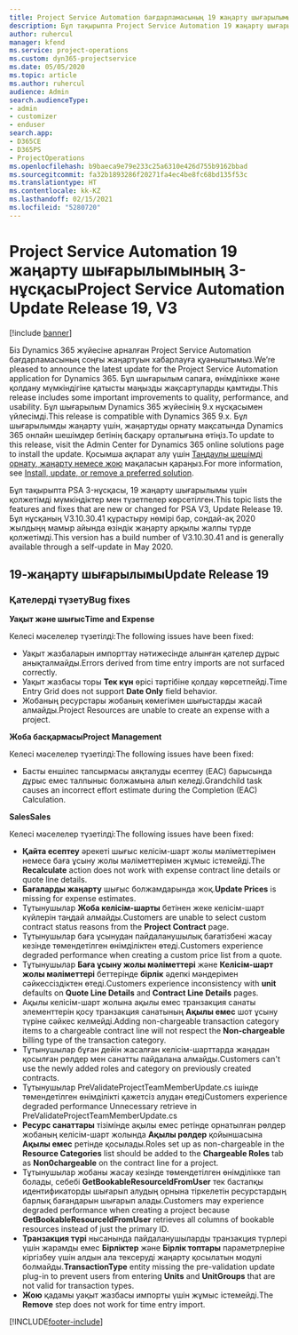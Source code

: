```yaml
---
title: Project Service Automation бағдарламасының 19 жаңарту шығарылымы, Hotfix, 3-нұсқасындағы жаңалықтар немесе өзгерістер
description: Бұл тақырыпта Project Service Automation 19 жаңарту шығарылымының 3-нұсқасында қолжетімді мүмкіндіктер мен түзетпелер көрсетілген.
author: ruhercul
manager: kfend
ms.service: project-operations
ms.custom: dyn365-projectservice
ms.date: 05/05/2020
ms.topic: article
ms.author: ruhercul
audience: Admin
search.audienceType:
- admin
- customizer
- enduser
search.app:
- D365CE
- D365PS
- ProjectOperations
ms.openlocfilehash: b9baeca9e79e233c25a6310e426d755b9162bbad
ms.sourcegitcommit: fa32b1893286f20271fa4ec4be8fc68bd135f53c
ms.translationtype: HT
ms.contentlocale: kk-KZ
ms.lasthandoff: 02/15/2021
ms.locfileid: "5280720"
---
```

# <a name="project-service-automation-update-release-19-v3"></a><span data-ttu-id="55242-103">Project Service Automation 19 жаңарту шығарылымының 3-нұсқасы</span><span class="sxs-lookup"><span data-stu-id="55242-103">Project Service Automation Update Release 19, V3</span></span>

[!include [banner](../includes/psa-now-project-operations.md)]

<span data-ttu-id="55242-104">Біз Dynamics 365 жүйесіне арналған Project Service Automation бағдарламасының соңғы жаңартуын хабарлауға қуаныштымыз.</span><span class="sxs-lookup"><span data-stu-id="55242-104">We’re pleased to announce the latest update for the Project Service Automation application for Dynamics 365.</span></span> <span data-ttu-id="55242-105">Бұл шығарылым сапаға, өнімділікке және қолдану мүмкіндігіне қатысты маңызды жақсартуларды қамтиды.</span><span class="sxs-lookup"><span data-stu-id="55242-105">This release includes some important improvements to quality, performance, and usability.</span></span> <span data-ttu-id="55242-106">Бұл шығарылым Dynamics 365 жүйесінің 9.x нұсқасымен үйлесімді.</span><span class="sxs-lookup"><span data-stu-id="55242-106">This release is compatible with Dynamics 365 9.x.</span></span> <span data-ttu-id="55242-107">Бұл шығарылымды жаңарту үшін, жаңартуды орнату мақсатында Dynamics 365 онлайн шешімдер бетінің басқару орталығына өтіңіз.</span><span class="sxs-lookup"><span data-stu-id="55242-107">To update to this release, visit the Admin Center for Dynamics 365 online solutions page to install the update.</span></span> <span data-ttu-id="55242-108">Қосымша ақпарат алу үшін [Таңдаулы шешімді орнату, жаңарту немесе жою](https://docs.microsoft.com/power-platform/admin/install-remove-preferred-solution) мақаласын қараңыз.</span><span class="sxs-lookup"><span data-stu-id="55242-108">For more information, see [Install, update, or remove a preferred solution](https://docs.microsoft.com/power-platform/admin/install-remove-preferred-solution).</span></span>

<span data-ttu-id="55242-109">Бұл тақырыпта PSA 3-нұсқасы, 19 жаңарту шығарылымы үшін қолжетімді мүмкіндіктер мен түзетпелер көрсетілген.</span><span class="sxs-lookup"><span data-stu-id="55242-109">This topic lists the features and fixes that are new or changed for PSA V3, Update Release 19.</span></span> <span data-ttu-id="55242-110">Бұл нұсқаның V3.10.30.41 құрастыру нөмірі бар, сондай-ақ 2020 жылдыңң мамыр айында өзіндік жаңарту арқылы жалпы түрде қолжетімді.</span><span class="sxs-lookup"><span data-stu-id="55242-110">This version has a build number of V3.10.30.41 and is generally available through a self-update in May 2020.</span></span>

## <a name="update-release-19"></a><span data-ttu-id="55242-111">19-жаңарту шығарылымы</span><span class="sxs-lookup"><span data-stu-id="55242-111">Update Release 19</span></span>

### <a name="bug-fixes"></a><span data-ttu-id="55242-112">Қателерді түзету</span><span class="sxs-lookup"><span data-stu-id="55242-112">Bug fixes</span></span>

<span data-ttu-id="55242-113">**Уақыт және шығыс**</span><span class="sxs-lookup"><span data-stu-id="55242-113">**Time and Expense**</span></span>

<span data-ttu-id="55242-114">Келесі мәселелер түзетілді:</span><span class="sxs-lookup"><span data-stu-id="55242-114">The following issues have been fixed:</span></span> 

- <span data-ttu-id="55242-115">Уақыт жазбаларын импорттау нәтижесінде алынған қателер дұрыс анықталмайды.</span><span class="sxs-lookup"><span data-stu-id="55242-115">Errors derived from time entry imports are not surfaced correctly.</span></span>
- <span data-ttu-id="55242-116">Уақыт жазбасы торы **Тек күн** өрісі тәртібіне қолдау көрсетпейді.</span><span class="sxs-lookup"><span data-stu-id="55242-116">Time Entry Grid does not support **Date Only** field behavior.</span></span>
- <span data-ttu-id="55242-117">Жобаның ресурстары жобаның көмегімен шығыстарды жасай алмайды.</span><span class="sxs-lookup"><span data-stu-id="55242-117">Project Resources are unable to create an expense with a project.</span></span>

<span data-ttu-id="55242-118">**Жоба басқармасы**</span><span class="sxs-lookup"><span data-stu-id="55242-118">**Project Management**</span></span>

<span data-ttu-id="55242-119">Келесі мәселелер түзетілді:</span><span class="sxs-lookup"><span data-stu-id="55242-119">The following issues have been fixed:</span></span> 

-  <span data-ttu-id="55242-120">Басты еншілес тапсырмасы аяқталуды есептеу (EAC) барысында дұрыс емес талпыныс болжамына алып келеді.</span><span class="sxs-lookup"><span data-stu-id="55242-120">Grandchild task causes an incorrect effort estimate during the Completion (EAC) Calculation.</span></span>

<span data-ttu-id="55242-121">**Sales**</span><span class="sxs-lookup"><span data-stu-id="55242-121">**Sales**</span></span>

<span data-ttu-id="55242-122">Келесі мәселелер түзетілді:</span><span class="sxs-lookup"><span data-stu-id="55242-122">The following issues have been fixed:</span></span> 

- <span data-ttu-id="55242-123">**Қайта есептеу** әрекеті шығыс келісім-шарт жолы мәліметтерімен немесе баға ұсыну жолы мәліметтерімен жұмыс істемейді.</span><span class="sxs-lookup"><span data-stu-id="55242-123">The **Recalculate** action does not work with expense contract line details or quote line details.</span></span>
- <span data-ttu-id="55242-124">**Бағаларды жаңарту** шығыс болжамдарында жоқ.</span><span class="sxs-lookup"><span data-stu-id="55242-124">**Update Prices** is missing for expense estimates.</span></span>
-  <span data-ttu-id="55242-125">Тұтынушылар **Жоба келісім-шарты** бетінен жеке келісім-шарт күйлерін таңдай алмайды.</span><span class="sxs-lookup"><span data-stu-id="55242-125">Customers are unable to select custom contract status reasons from the **Project Contract** page.</span></span>
- <span data-ttu-id="55242-126">Тұтынушылар баға ұсынудан пайдаланушылық бағатізбені жасау кезінде төмендетілген өнімділіктен өтеді.</span><span class="sxs-lookup"><span data-stu-id="55242-126">Customers experience degraded performance when creating a custom price list from a quote.</span></span>
- <span data-ttu-id="55242-127">Тұтынушылар **Баға ұсыну жолы мәліметтері** және **Келісім-шарт жолы мәліметтері** беттерінде **бірлік** әдепкі мәндерімен сәйкессіздіктен өтеді.</span><span class="sxs-lookup"><span data-stu-id="55242-127">Customers experience inconsistency with **unit** defaults on **Quote Line Details** and **Contract Line Details** pages.</span></span>
- <span data-ttu-id="55242-128">Ақылы келісім-шарт жолына ақылы емес транзакция санаты элементтерін қосу транзакция санатының **Ақылы емес** шот ұсыну түріне сәйкес келмейді.</span><span class="sxs-lookup"><span data-stu-id="55242-128">Adding non-chargeable transaction category items to a chargeable contract line will not respect the **Non-chargeable** billing type of the transaction category.</span></span>
- <span data-ttu-id="55242-129">Тұтынушылар бұған дейін жасалған келісім-шарттарда жаңадан қосылған рөлдер мен санатты пайдалана алмайды.</span><span class="sxs-lookup"><span data-stu-id="55242-129">Customers can't use the newly added roles and category on previously created contracts.</span></span>
- <span data-ttu-id="55242-130">Тұтынушылар PreValidateProjectTeamMemberUpdate.cs ішінде төмендетілген өнімділікті қажетсіз алудан өтеді</span><span class="sxs-lookup"><span data-stu-id="55242-130">Customers experience degraded performance Unnecessary retrieve in PreValidateProjectTeamMemberUpdate.cs</span></span>
- <span data-ttu-id="55242-131">**Ресурс санаттары** тізімінде ақылы емес ретінде орнатылған рөлдер жобаның келісім-шарт жолында **Ақылы рөлдер** қойыншасына **Ақылы емес** ретінде қосылады.</span><span class="sxs-lookup"><span data-stu-id="55242-131">Roles set up as non-chargeable in the **Resource Categories** list should be added to the **Chargeable Roles** tab as **Non0chargeable** on the contract line for a project.</span></span>
- <span data-ttu-id="55242-132">Тұтынушылар жобаны жасау кезінде төмендетілген өнімділікке тап болады, себебі **GetBookableResourceIdFromUser** тек бастапқы идентификаторды шығарып алудың орнына тіркелетін ресурстардың барлық бағандарын шығарып алады.</span><span class="sxs-lookup"><span data-stu-id="55242-132">Customers may experience degraded performance when creating a project because **GetBookableResourceIdFromUser** retrieves all columns of bookable resources instead of just the primary ID.</span></span>
- <span data-ttu-id="55242-133">**Транзакция түрі** нысанында пайдаланушыларды транзакция түрлері үшін жарамды емес **Бірліктер** және **Бірлік топтары** параметрлеріне кіргізбеу үшін алдын ала тексеруді жаңарту қосылатын модулі болмайды.</span><span class="sxs-lookup"><span data-stu-id="55242-133">**TransactionType** entity missing the pre-validation update plug-in to prevent users from entering **Units** and **UnitGroups** that are not valid for transaction types.</span></span>
- <span data-ttu-id="55242-134">**Жою** қадамы уақыт жазбасы импорты үшін жұмыс істемейді.</span><span class="sxs-lookup"><span data-stu-id="55242-134">The **Remove** step does not work for time entry import.</span></span>


[!INCLUDE[footer-include](../includes/footer-banner.md)]